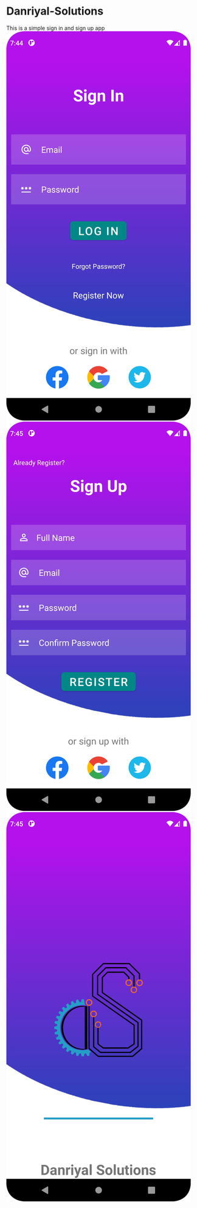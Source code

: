 # Danriyal-Solutions
This is a simple sign in and sign up app
<img src="./Sign In page.png" title= "Sign In page sreenshot">
<img src="./Sign Up page.png" title= "Sign UP page sreenshot">
<img src="./Splash Screen.png" title= "Splash Screen sreenshot">
